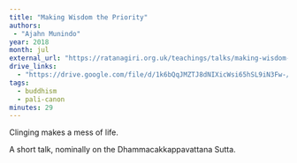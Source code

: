 ```yaml
---
title: "Making Wisdom the Priority"
authors:
 - "Ajahn Munindo"
year: 2018
month: jul
external_url: "https://ratanagiri.org.uk/teachings/talks/making-wisdom-the-priority"
drive_links:
  - "https://drive.google.com/file/d/1k6bQqJMZTJ8dNIXicWsi65hSL9iN3Fw-/view?usp=drivesdk"
tags:
  - buddhism
  - pali-canon
minutes: 29
---
```


Clinging makes a mess of life.

A short talk, nominally on the Dhammacakkappavattana Sutta.

